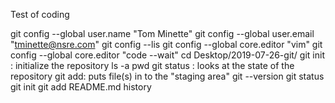 Test of coding

  git config --global user.name "Tom Minette"
  git config --global user.email "tminette@nsre.com"
  git config --lis
  git config --global core.editor "vim"
  git config --global core.editor "code --wait"
  cd Desktop/2019-07-26-git/
  git init  : initialize the repository
  ls -a
  pwd
  git status : looks at the state of the repository
  git add: puts file(s) in to the "staging area"
  git --version
  git status
  git init
  git add README.md
  history
